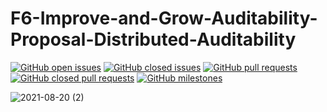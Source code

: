 # F6-Improve-and-Grow-Auditability-Proposal-Distributed-Auditability

[![GitHub open issues](https://img.shields.io/github/issues/Quality-Assurance-DAO/F6-Improve-and-Grow-Auditability-Proposal-Distributed-Auditability?style=flat-square)](https://github.com/Quality-Assurance-DAO/F6-Improve-and-Grow-Auditability-Proposal-Distributed-Auditability/issues)
[![GitHub closed issues](https://img.shields.io/github/issues-closed-raw/Quality-Assurance-DAO/F6-Improve-and-Grow-Auditability-Proposal-Distributed-Auditability?style=flat-square)](https://github.com/Quality-Assurance-DAO/F6-Improve-and-Grow-Auditability-Proposal-Distributed-Auditability/issues?q=is%3Aissue+is%3Aclosed)
[![GitHub pull requests](https://img.shields.io/github/issues-pr/Quality-Assurance-DAO/F6-Improve-and-Grow-Auditability-Proposal-Distributed-Auditability)](https://github.com/Quality-Assurance-DAO/F6-Improve-and-Grow-Auditability-Proposal-Distributed-Auditability/pulls)
[![GitHub closed pull requests](https://img.shields.io/github/issues-pr-closed/Quality-Assurance-DAO/F6-Improve-and-Grow-Auditability-Proposal-Distributed-Auditability)](https://github.com/Quality-Assurance-DAO/F6-Improve-and-Grow-Auditability-Proposal-Distributed-Auditability)
[![GitHub milestones](https://img.shields.io/github/milestones/open/Quality-Assurance-DAO/F6-Improve-and-Grow-Auditability-Proposal-Distributed-Auditability?style=flat-square)](https://github.com/Quality-Assurance-DAO/F6-Improve-and-Grow-Auditability-Proposal-Distributed-Auditability)

![2021-08-20 (2)](https://user-images.githubusercontent.com/25156451/130211853-8369b273-ae55-4037-a4bc-88c6afa4bda4.png)

